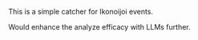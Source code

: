 This is a simple catcher for Ikonoijoi events.

Would enhance the analyze efficacy with LLMs further.
